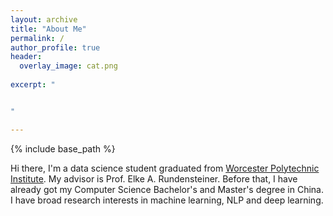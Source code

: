 ```yaml
---
layout: archive
title: "About Me"
permalink: /
author_profile: true
header: 
  overlay_image: cat.png
  
excerpt: "


"

---
```

{% include base_path %}

 Hi there, I'm a data science student graduated from [Worcester Polytechnic Institute](https://www.wpi.edu/). My advisor is Prof. Elke A. Rundensteiner. Before that, I have already got my Computer Science Bachelor's and Master's degree in China. I have broad research interests in machine learning, NLP and deep learning.